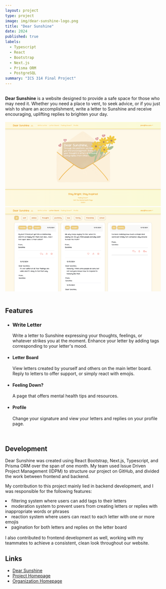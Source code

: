 ```yaml
---
layout: project
type: project
image: img/dear-sunshine-logo.png
title: "Dear Sunshine"
date: 2024
published: true
labels:
  - Typescript
  - React
  - Bootstrap
  - Next.js
  - Prisma ORM
  - PostgreSQL
summary: "ICS 314 Final Project"
---
```


<br />
<strong>Dear Sunshine</strong> is a website designed to provide a safe space for those who may need it.
Whether you need a place to vent, to seek advice, or if you just wish to share an accomplishment, write a letter to Sunshine and receive encouraging, uplifting replies to brighten your day.
<br />
<br />

<div class="d-flex">
  <div>
    <img width="600px" src="../img/dear-sunshine.png" class="img-thumbnail" >
  </div>
  <div>
    <img width="600px" src="../img/dear-sunshine-1.png" class="img-thumbnail" >
  </div>
</div>
<br />

<h2>Features</h2>
<ul>
  <li><h3>Write Letter</h3>
  Write a letter to Sunshine expressing your thoughts, feelings, or whatever strikes you at the moment. Enhance your letter by adding tags corresponding to your letter's mood.</li>
  <li><h4>Letter Board</h4>
  View letters created by yourself and others on the main letter board. Reply to letters to offer support, or simply react with emojis.</li>
  <li><h4>Feeling Down?</h4>
  A page that offers mental health tips and resources.</li>
  <li><h4>Profile</h4>
  Change your signature and view your letters and replies on your profile page.</li>
</ul>
<br />

<h2>Development</h2>
Dear Sunshine was created using React Bootstrap, Next.js, Typescript, and Prisma ORM over the span of one month. My team used Issue Driven Project Management (IDPM) to structure our project on GitHub, and divided the work between frontend and backend.
<br />

My contribution to this project mainly lied in backend development, and I was responsible for the following features:
<li>filtering system where users can add tags to their letters</li>
<li>moderation system to prevent users from creating letters or replies with inappropriate words or phrases</li>
<li>reaction system where users can react to each letter with one or more emojis</li>
<li>pagination for both letters and replies on the letter board</li>
<br />
I also contributed to frontend development as well, working with my teammates to achieve a consistent, clean look throughout our website. 

<h2>Links</h2>
<ul>
  <li><a href="https://dearsunshine.vercel.app/">Dear Sunshine</a></li>
  <li><a href="https://dear-sunshine.github.io/">Project Homepage</a></li>
  <li><a href="https://github.com/dear-sunshine">Organization Homepage</a></li>
  <br />
</ul>
